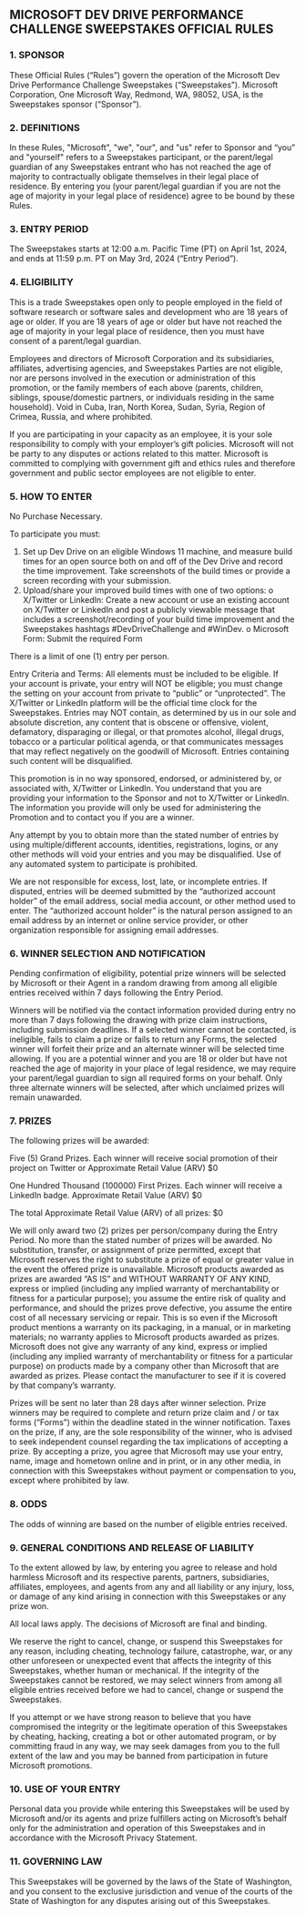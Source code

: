 ## MICROSOFT DEV DRIVE PERFORMANCE CHALLENGE SWEEPSTAKES OFFICIAL RULES


### 1.	SPONSOR

These Official Rules (“Rules”) govern the operation of the Microsoft Dev Drive Performance Challenge Sweepstakes (“Sweepstakes”). Microsoft Corporation, One Microsoft Way, Redmond, WA, 98052, USA, is the Sweepstakes sponsor (“Sponsor”). 

### 2.	DEFINITIONS

In these Rules, "Microsoft", "we", "our", and "us" refer to Sponsor and “you” and "yourself" refers to a Sweepstakes participant, or the parent/legal guardian of any Sweepstakes entrant who has not reached the age of majority to contractually obligate themselves in their legal place of residence. By entering you (your parent/legal guardian if you are not the age of majority in your legal place of residence) agree to be bound by these Rules.  

### 3.	ENTRY PERIOD

The Sweepstakes starts at 12:00 a.m. Pacific Time (PT) on April 1st, 2024, and ends at 11:59 p.m. PT on May 3rd, 2024 (“Entry Period”).   


### 4.	ELIGIBILITY  

This is a trade Sweepstakes open only to people employed in the field of software research or software sales and development who are 18 years of age or older. If you are 18 years of age or older but have not reached the age of majority in your legal place of residence, then you must have consent of a parent/legal guardian.

Employees and directors of Microsoft Corporation and its subsidiaries, affiliates, advertising agencies, and Sweepstakes Parties are not eligible, nor are persons involved in the execution or administration of this promotion, or the family members of each above (parents, children, siblings, spouse/domestic partners, or individuals residing in the same household). Void in Cuba, Iran, North Korea, Sudan, Syria, Region of Crimea, Russia, and where prohibited. 

If you are participating in your capacity as an employee, it is your sole responsibility to comply with your employer’s gift policies. Microsoft will not be party to any disputes or actions related to this matter. Microsoft is committed to complying with government gift and ethics rules and therefore government and public sector employees are not eligible to enter.

### 5.	HOW TO ENTER 

No Purchase Necessary. 

To participate you must: 

1.	Set up Dev Drive on an eligible Windows 11 machine, and measure build times for an open source both on and off of the Dev Drive and record the time improvement. Take screenshots of the build times or provide a screen recording with your submission.
2.	Upload/share your improved build times with one of two options:
o	X/Twitter or LinkedIn: Create a new account or use an existing account on X/Twitter or LinkedIn and post a publicly viewable message that includes a screenshot/recording of your build time improvement and the Sweepstakes hashtags #DevDriveChallenge and #WinDev. 
o	Microsoft Form: Submit the required Form 

There is a limit of one (1) entry per person. 

Entry Criteria and Terms: All elements must be included to be eligible. If your account is private, your entry will NOT be eligible; you must change the setting on your account from private to “public” or “unprotected”. The X/Twitter or LinkedIn platform will be the official time clock for the Sweepstakes. Entries may NOT contain, as determined by us in our sole and absolute discretion, any content that is obscene or offensive, violent, defamatory, disparaging or illegal, or that promotes alcohol, illegal drugs, tobacco or a particular political agenda, or that communicates messages that may reflect negatively on the goodwill of Microsoft. Entries containing such content will be disqualified. 

This promotion is in no way sponsored, endorsed, or administered by, or associated with, X/Twitter or LinkedIn. You understand that you are providing your information to the Sponsor and not to X/Twitter or LinkedIn. The information you provide will only be used for administering the Promotion and to contact you if you are a winner.

Any attempt by you to obtain more than the stated number of entries by using multiple/different accounts, identities, registrations, logins, or any other methods will void your entries and you may be disqualified. Use of any automated system to participate is prohibited.  

We are not responsible for excess, lost, late, or incomplete entries. If disputed, entries will be deemed submitted by the “authorized account holder” of the email address, social media account, or other method used to enter. The “authorized account holder” is the natural person assigned to an email address by an internet or online service provider, or other organization responsible for assigning email addresses. 

### 6.	WINNER SELECTION AND NOTIFICATION

Pending confirmation of eligibility, potential prize winners will be selected by Microsoft or their Agent in a random drawing from among all eligible entries received within 7 days following the Entry Period. 

Winners will be notified via the contact information provided during entry no more than 7 days following the drawing with prize claim instructions, including submission deadlines.  If a selected winner cannot be contacted, is ineligible, fails to claim a prize or fails to return any Forms, the selected winner will forfeit their prize and an alternate winner will be selected time allowing. If you are a potential winner and you are 18 or older but have not reached the age of majority in your place of legal residence, we may require your parent/legal guardian to sign all required forms on your behalf. Only three alternate winners will be selected, after which unclaimed prizes will remain unawarded.  

### 7.	PRIZES

The following prizes will be awarded: 

Five (5) Grand Prizes. Each winner will receive social promotion of their project on Twitter or Approximate Retail Value (ARV) $0

One Hundred Thousand (100000) First Prizes.   Each winner will receive a LinkedIn badge. Approximate Retail Value (ARV) $0

The total Approximate Retail Value (ARV) of all prizes: $0

We will only award two (2) prizes per person/company during the Entry Period. No more than the stated number of prizes will be awarded.  No substitution, transfer, or assignment of prize permitted, except that Microsoft reserves the right to substitute a prize of equal or greater value in the event the offered prize is unavailable. Microsoft products awarded as prizes are awarded “AS IS” and WITHOUT WARRANTY OF ANY KIND, express or implied (including any implied warranty of merchantability or fitness for a particular purpose); you assume the entire risk of quality and performance, and should the prizes prove defective, you assume the entire cost of all necessary servicing or repair. This is so even if the Microsoft product mentions a warranty on its packaging, in a manual, or in marketing materials; no warranty applies to Microsoft products awarded as prizes. Microsoft does not give any warranty of any kind, express or implied (including any implied warranty of merchantability or fitness for a particular purpose) on products made by a company other than Microsoft that are awarded as prizes. Please contact the manufacturer to see if it is covered by that company’s warranty.

Prizes will be sent no later than 28 days after winner selection. Prize winners may be required to complete and return prize claim and / or tax forms (“Forms”) within the deadline stated in the winner notification. Taxes on the prize, if any, are the sole responsibility of the winner, who is advised to seek independent counsel regarding the tax implications of accepting a prize. By accepting a prize, you agree that Microsoft may use your entry, name, image and hometown online and in print, or in any other media, in connection with this Sweepstakes without payment or compensation to you, except where prohibited by law.

### 8.	ODDS

The odds of winning are based on the number of eligible entries received. 

### 9.	GENERAL CONDITIONS AND RELEASE OF LIABILITY

To the extent allowed by law, by entering you agree to release and hold harmless Microsoft and its respective parents, partners, subsidiaries, affiliates, employees, and agents from any and all liability or any injury, loss, or damage of any kind arising in connection with this Sweepstakes or any prize won.

All local laws apply. The decisions of Microsoft are final and binding.

We reserve the right to cancel, change, or suspend this Sweepstakes for any reason, including cheating, technology failure, catastrophe, war, or any other unforeseen or unexpected event that affects the integrity of this Sweepstakes, whether human or mechanical. If the integrity of the Sweepstakes cannot be restored, we may select winners from among all eligible entries received before we had to cancel, change or suspend the Sweepstakes. 

If you attempt or we have strong reason to believe that you have compromised the integrity or the legitimate operation of this Sweepstakes by cheating, hacking, creating a bot or other automated program, or by committing fraud in any way, we may seek damages from you to the full extent of the law and you may be banned from participation in future Microsoft promotions. 

### 10.	USE OF YOUR ENTRY

Personal data you provide while entering this Sweepstakes will be used by Microsoft and/or its agents and prize fulfillers acting on Microsoft’s behalf only for the administration and operation of this Sweepstakes and in accordance with the Microsoft Privacy Statement.

### 11.	GOVERNING LAW

This Sweepstakes will be governed by the laws of the State of Washington, and you consent to the exclusive jurisdiction and venue of the courts of the State of Washington for any disputes arising out of this Sweepstakes. 